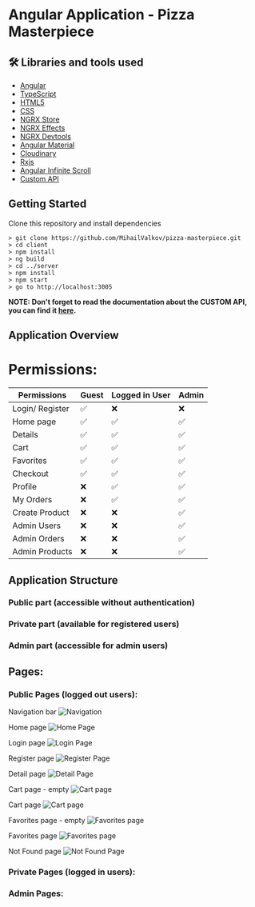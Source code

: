 # Angular Application - Pizza Masterpiece
## 🛠 Libraries and tools used
- [Angular](https://angular.io/)
- [TypeScript](https://www.typescriptlang.org/)
- [HTML5](https://developer.mozilla.org/en-US/docs/Glossary/HTML5)
- [CSS](https://developer.mozilla.org/en-US/docs/Web/CSS)
- [NGRX Store](https://ngrx.io/guide/store)
- [NGRX Effects](https://v10.ngrx.io/guide/effects)
- [NGRX Devtools](https://ngrx.io/guide/store-devtools)
- [Angular Material](https://material.angular.io/)
- [Cloudinary](https://cloudinary.com/)
- [Rxjs](https://rxjs.dev/guide/overview)
- [Angular Infinite Scroll](https://www.npmjs.com/package/ngx-infinite-scroll)
- [Custom API]()


## Getting Started
Clone this repository and install dependencies
```
> git clone https://github.com/MihailValkov/pizza-masterpiece.git
> cd client
> npm install
> ng build
> cd ../server
> npm install
> npm start
> go to http://localhost:3005
```
**NOTE: Don't forget to read the documentation about the CUSTOM API, you can find it [here]().**

## Application Overview

# Permissions:

| **Permissions** | Guest   | Logged in User  | Admin           |
| --------------- | -----   | --------------  | --------------  |
| Login/ Register | ✅     | ❌              | ❌              |
| Home page       | ✅     | ✅              | ✅              |
| Details         | ✅     | ✅              | ✅              |
| Cart            | ✅     | ✅              | ✅              |
| Favorites       | ✅     | ✅              | ✅              |
| Checkout        | ✅     | ✅              | ✅              |
| Profile         | ❌     | ✅              | ✅              |
| My Orders       | ❌     | ✅              | ✅              |
| Create Product  | ❌     | ❌              | ✅              |
| Admin Users     | ❌     | ❌              | ✅              |
| Admin Orders    | ❌     | ❌              | ✅              |
| Admin Products  | ❌     | ❌              | ✅              |

## Application Structure

### Public part (accessible without authentication)
### Private part (available for registered users)
### Admin part (accessible for admin users)

## Pages:

### Public Pages (logged out users):

Navigation bar
![Navigation](https://github.com/MihailValkov/pizza-masterpiece/blob/main/pages/Navigation.png)

Home page
![Home Page](https://github.com/MihailValkov/pizza-masterpiece/blob/main/pages/Home.png)

Login page
![Login Page](https://github.com/MihailValkov/pizza-masterpiece/blob/main/pages/Login.png)

Register page
![Register Page](https://github.com/MihailValkov/pizza-masterpiece/blob/main/pages/Register.png)

Detail page
![Detail Page](https://github.com/MihailValkov/pizza-masterpiece/blob/main/pages/Detail.png)

Cart page - empty
![Cart page](https://github.com/MihailValkov/pizza-masterpiece/blob/main/pages/Cart-empty.png)

Cart page
![Cart page](https://github.com/MihailValkov/pizza-masterpiece/blob/main/pages/Cart.png)

Favorites page - empty
![Favorites page](https://github.com/MihailValkov/pizza-masterpiece/blob/main/pages/Favorites-empty.png)

Favorites page
![Favorites page](https://github.com/MihailValkov/pizza-masterpiece/blob/main/pages/Favorites.png)

Not Found page
![Not Found Page]()



### Private Pages (logged in users):

### Admin Pages:

